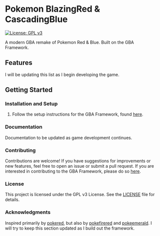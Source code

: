 # Pokemon BlazingRed & CascadingBlue

[![License: GPL v3](https://img.shields.io/badge/License-GPLv3-blue.svg)](https://www.gnu.org/licenses/gpl-3.0)

A modern GBA remake of Pokemon Red & Blue. Built on the GBA Framework.

## Features

I will be updating this list as I begin developing the game.

## Getting Started

### Installation and Setup

1. Follow the setup instructions for the GBA Framework, found [here](framework/docs/README.md).

### Documentation

Documentation to be updated as game development continues.

### Contributing

Contributions are welcome! If you have suggestions for improvements or new features, feel free to open an issue or submit a pull request. If you are interested in contributing to the GBA Framework, please do so [here](https://github.com/Xalor90/gba-framework).

### License

This project is licensed under the GPL v3 License. See the [LICENSE](LICENSE) file for details.

### Acknowledgments

Inspired primarily by [pokered](https://github.com/pret/pokered), but also by [pokefirered](https://github.com/pret/pokefirered) and [pokeemerald](https://github.com/pret/pokeemerald). I will try to keep this section updated as I build out the framework.
